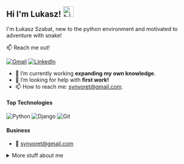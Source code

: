 ## Hi I'm Lukasz! <img src="https://user-images.githubusercontent.com/1303154/88677602-1635ba80-d120-11ea-84d8-d263ba5fc3c0.gif" width="28px" height="28px" alt="hi">

I'm Łukasz Szabat, new to the python environment and motivated to adventure with snake!

:mailbox: Reach me out!

[![Gmail](https://img.shields.io/badge/Gmail-D14836?style=for-the-badge&logo=gmail&logoColor=white)](mailto:synvoret@gmail.com)
[![LinkedIn](https://img.shields.io/badge/linkedin-%230077B5.svg?style=for-the-badge&logo=linkedin&logoColor=white)](https://www.linkedin.com/in/%C5%82ukasz-szabat-214262247/)

<!-- TODO: Add last video link -->

- 🔭 I’m currently working **expanding my own knowledge**.
- 🤝 I’m looking for help with **first work!**
- 📫 How to reach me: synvoret@gmail.com.

[//]: # (- 😄 Pronouns: ...)

[//]: # (- ⚡ Fun fact: Board Games and mix martial arts.)

#### Top Technologies

<!-- TODO: Make technologies links takes you to repositories -->

![Python](https://img.shields.io/badge/python-3670A0?style=for-the-badge&logo=python&logoColor=ffdd54)
![Django](https://img.shields.io/badge/django-%23092E20.svg?style=for-the-badge&logo=django&logoColor=white)
![Git](https://img.shields.io/badge/git-%23F05033.svg?style=for-the-badge&logo=git&logoColor=white)

#### Business

[//]: # (- :paperclip: [My Resume/CV]&#40;link&#41;)

- :email: synvoret@gmail.com

<details>
<summary>More stuff about me</summary>

<br>

Few words about me... electrical enginner by profession, amateur mix martial arts, board games player.

#### Github Stats

[//]: # (<div align="center"></div>)
<div>
    <img src="https://github-readme-stats.vercel.app/api?username=Synvoret&show_icons=true&count_private=true&hide_border=true" align="center" />
</div>

[//]: # (<br/>)

#### Profile Visits

![visitors](https://visitor-badge.glitch.me/badge?page_id=Synvoret.Synvoret)

</details>